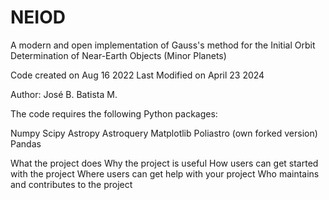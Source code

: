 # NEIOD
A modern and open implementation of Gauss's method for the Initial Orbit Determination of Near-Earth Objects (Minor Planets)

Code created on Aug 16 2022
Last Modified on April 23 2024

Author: José B. Batista M.

The code requires the following Python packages:

Numpy
Scipy
Astropy
Astroquery
Matplotlib
Poliastro (own forked version)
Pandas

What the project does
Why the project is useful
How users can get started with the project
Where users can get help with your project
Who maintains and contributes to the project
